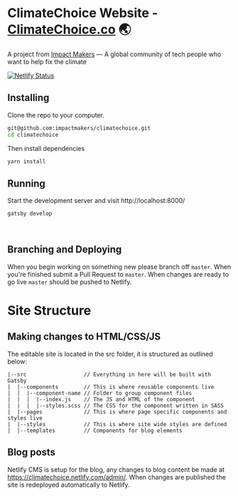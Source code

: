 # ClimateChoice Website - [ClimateChoice.co](https://climatechoice.co/) 🌏

A project from [Impact Makers](https://techimpactmakers.com) — A global community of tech people who want to help fix the climate

[![Netlify Status](https://api.netlify.com/api/v1/badges/4740b85b-51d2-436a-a0b2-ddfd6ce6cb23/deploy-status)](https://app.netlify.com/sites/climatechoice/deploys)

## Installing

Clone the repo to your computer.

```bash
git@github.com:impactmakers/climatechoice.git
cd climatechoice
```

Then install dependencies

```bash
yarn install
```

## Running

Start the development server and visit http://localhost:8000/

```bash
gatsby develop
```

&nbsp;

## Branching and Deploying

When you begin working on something new please branch off `master`. When you're finished submit a Pull Request to `master`. When changes are ready to go live `master` should be pushed to Netlify.

# Site Structure

## Making changes to HTML/CSS/JS

The editable site is located in the src folder, it is structured as outlined below:

```
|--src                  // Everything in here will be built with Gatsby
|  |--components        // This is where reusable components live
|  |  |--component-name // Folder to group component files
|  |  |  |--index.js    // The JS and HTML of the component
|  |  |  |--styles.scss // The CSS for the component written in SASS
|  |--pages             // This is where page specific components and styles live
|  |--styles            // This is where site wide styles are defined
|  |--templates         // Components for blog elements
```

## Blog posts

Netlify CMS is setup for the blog, any changes to blog content be made at https://climatechoice.netlify.com/admin/. When changes are published the site is redeployed automatically to Netlify.
